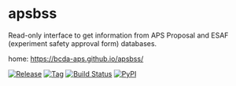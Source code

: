 # apsbss

Read-only interface to get information from APS Proposal and ESAF (experiment safety
approval form) databases.

home: https://bcda-aps.github.io/apsbss/

[![Release](https://img.shields.io/github/release/BCDA-APS/apsbss.svg)](https://github.com/BCDA-APS/apsbss/releases)
[![Tag](https://img.shields.io/github/tag/BCDA-APS/apsbss.svg)](https://github.com/BCDA-APS/apsbss/tags)
[![Build Status](https://img.shields.io/github/workflow/status/BCDA-APS/apsbss/Unit%20Tests)](https://github.com/BCDA-APS/apsbss/actions?query=workflow%3A%22Unit+Tests%22+branch%3Amain)
[![PyPI](https://img.shields.io/pypi/v/apsbss.svg)](https://pypi.python.org/pypi/apsbss)
